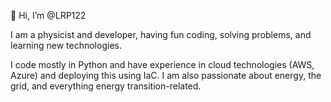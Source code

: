 👋 Hi, I’m @LRP122

I am a physicist and developer, having fun coding, solving problems, and learning new technologies.

I code mostly in Python and have experience in cloud technologies (AWS, Azure) and deploying this using IaC.
I am also passionate about energy, the grid, and everything energy transition-related.

